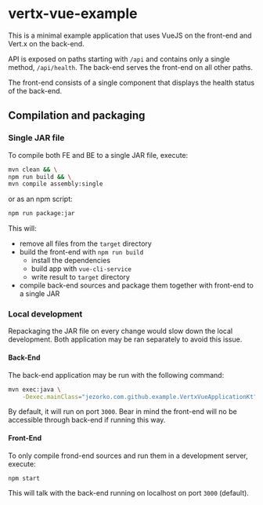 # vertx-vue-example

This is a minimal example application that uses VueJS on the front-end and Vert.x on the back-end.

API is exposed on paths starting with `/api` and contains only a single method, `/api/health`.
The back-end serves the front-end on all other paths.

The front-end consists of a single component that displays the health status of the back-end.

## Compilation and packaging

### Single JAR file

To compile both FE and BE to a single JAR file, execute:

```bash
mvn clean && \
npm run build && \
mvn compile assembly:single
```

or as an npm script:

```bash
npm run package:jar
```

This will:
 * remove all files from the `target` directory
 * build the front-end with `npm run build`
   * install the dependencies
   * build app with `vue-cli-service`
   * write result to `target` directory
 * compile back-end sources and package them together with front-end to a single JAR

### Local development

Repackaging the JAR file on every change would slow down the local development.
Both application may be ran separately to avoid this issue.

#### Back-End

The back-end application may be run with the following command:

```bash
mvn exec:java \
    -Dexec.mainClass="jezorko.com.github.example.VertxVueApplicationKt"
```

By default, it will run on port `3000`.
Bear in mind the front-end will no be accessible through back-end if running this way.

#### Front-End

To only compile frond-end sources and run them in a development server, execute:

```bash
npm start
```

This will talk with the back-end running on localhost on port `3000` (default).
